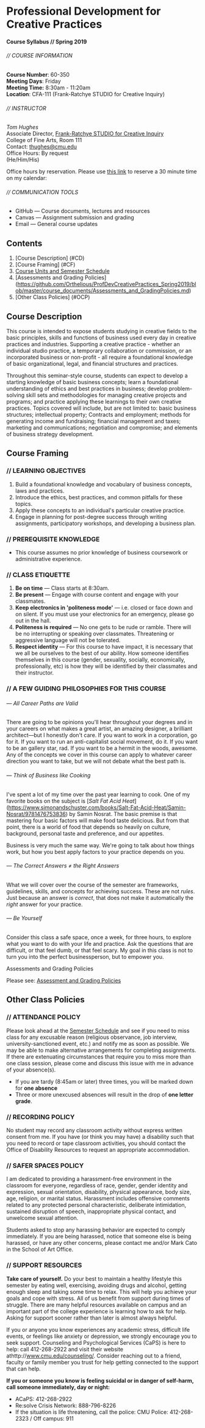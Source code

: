 # Professional Development for Creative Practices  
#### Course Syllabus // Spring 2019  

###### // COURSE INFORMATION
**Course Number**: 60-350  
**Meeting Days**: Friday   
**Meeting Time:** 8:30am - 11:20am  
**Location**: CFA-111 (Frank-Ratchye STUDIO for Creative Inquiry)  

###### // INSTRUCTOR
_Tom Hughes_  
Associate Director, [Frank-Ratchye STUDIO for Creative Inquiry](http://studioforcreativeinquiry.org/)  
College of Fine Arts, Room 111  
Contact: thughes@cmu.edu  
Office Hours: By request  
(He/Him/His) 

Office hours by reservation. Please use [this link](https://www.cloudhq.net/meeting/thughes@andrew.cmu.edu)  to reserve a 30 minute time on my calendar: 
 
###### // COMMUNICATION TOOLS
* GitHub — Course documents, lectures and resources   
* Canvas — Assignment submission and grading  
* Email — General course updates  

## Contents  
1. [Course Description] (#CD)  
1. [Course Framing] (#CF)
2. [Course Units and Semester Schedule](https://github.com/Orthelious/ProfDevCreativePractices_Spring2019/blob/master/course_documents/CourseUnits_and_Schedule.md)   
1. [Assessments and Grading Policies] (https://github.com/Orthelious/ProfDevCreativePractices_Spring2019/blob/master/course_documents/Assessments_and_GradingPolicies.md)  
1. [Other Class Policies] (#OCP)
    

## <a name="CD"> Course Description</a>
This course is intended to expose students studying in creative fields to the basic principles, skills and functions of business used every day in creative practices and industries. Supporting a creative practice - whether an individual studio practice, a temporary collaboration or commission, or an incorporated business or non-profit - all require a foundational knowledge of basic organizational, legal, and financial structures and practices. 

Throughout this seminar-style course, students can expect to develop a starting knowledge of basic business concepts; learn a foundational understanding of ethics and best practices in business; develop problem-solving skill sets and methodologies for managing creative projects and programs; and practice applying these learnings to their own creative practices. Topics covered will include, but are not limited to: basic business structures; intellectual property; Contracts and employment; methods for generating income and fundraising; financial management and taxes; marketing and communications; negotiation and compromise; and elements of business strategy development. 


## <a name="CF">Course Framing</a>

### // LEARNING OBJECTIVES
1. Build a foundational knowledge and vocabulary of business concepts, laws and practices.  
1. Introduce the ethics, best practices, and common pitfalls for these topics.  
1. Apply these concepts to an individual's particular creative practice.  
1. Engage in planning for post-degree success through writing assignments, participatory workshops, and developing a business plan.  

### // PREREQUISITE KNOWLEDGE 
* This course assumes no prior knowledge of business coursework or administrative experience.

### // CLASS ETIQUETTE  
1. **Be on time** — Class starts at 8:30am.   
1. **Be present**  — Engage with course content and engage with your classmates.   
1. **Keep electronics in 'politeness mode'** — i.e. closed or face down and on silent. If you must use your electronics for an emergency, please go out in the hall.  
1. **Politeness is required** — No one gets to be rude or ramble. There will be no interrupting or speaking over classmates. Threatening or aggressive language will not be tolerated.  
1. **Respect identity** — For this course to have impact, it is necessary that we all be ourselves to the best of our ability. How someone identifies themselves in this course (gender, sexuality, socially, economically, professionally, etc) is how they will be identified by their classmates and their instructor. 

### // A FEW GUIDING PHILOSOPHIES FOR THIS COURSE
###### — All Career Paths are Valid  
There are going to be opinions you'll hear throughout your degrees and in your careers on what makes a great artist, an amazing designer, a brilliant architect—but I honestly don't care. If you want to work in a corporation, go for it. If you want to run an anti-capitalist social movement, do it. If you want to be an gallery star, rad. If you want to be a hermit in the woods, awesome. Any of the concepts we cover in this course can apply to whatever career direction you want to take, but we will not debate what the best path is. 

###### — Think of Business like Cooking  
I've spent a lot of my time over the past year learning to cook. One of my favorite books on the subject is [_Salt Fat Acid Heat_] (https://www.simonandschuster.com/books/Salt-Fat-Acid-Heat/Samin-Nosrat/9781476753836) by Samin Nosrat. The basic premise is that mastering four basic factors will make food taste delicious. But from that point, there is a world of food that depends so heavily on culture, background, personal taste and preference, and our appetites.   

Business is very much the same way. We're going to talk about how things work, but how you best apply factors to your practice depends on you. 

###### — The Correct Answers ≠ the Right Answers 
What we will cover over the course of the semester are frameworks, guidelines, skills, and concepts for achieving success. These are not *rules*. Just because an answer is *correct*, that does not make it automatically the *right* answer for your practice. 

###### — Be Yourself   
Consider this class a safe space, once a week, for three hours, to explore what you want to do with your life and practice. Ask the questions that are difficult, or that feel dumb, or that feel scary. My goal in this class is not to turn you into the perfect businessperson, but to empower you. 
 
<a name="AGP">Assessments and Grading Policies</a>

Please see: [Assessment and Grading Policies](https://github.com/Orthelious/ProfDevCreativePractices_Spring2019/blob/master/course_documents/Assessments_and_GradingPolicies.md)

## <a name="OCP">Other Class Policies</a>
### // ATTENDANCE POLICY
Please look ahead at the [Semester Schedule](https://github.com/Orthelious/ProfDevCreativePractices_Spring2019/blob/master/course_documents/CourseUnits_and_Schedule.md)  and see if you need to miss class for any excusable reason (religious observance, job interview, university-sanctioned event, etc.) and notify me as soon as possible. We may be able to make alternative arrangements for completing assignments. If there are extenuating circumstances that require you to miss more than one class session, please come and discuss this issue with me in advance of your absence(s).   

* If you are tardy (8:45am or later) three times, you will be marked down for **one absence**  
* Three or more unexcused absences will result in the drop of **one letter grade**.  



### // RECORDING POLICY
No student may record any classroom activity without express written consent from me.  If you have (or think you may have) a disability such that you need to record or tape classroom activities, you should contact the Office of Disability Resources to request an appropriate accommodation.

### // SAFER SPACES POLICY 
I am dedicated to providing a harassment-free environment in the classroom for everyone, regardless of race, gender, gender identity and expression, sexual orientation, disability, physical appearance, body size, age, religion, or marital status. Harassment includes offensive comments related to any protected personal characteristic, deliberate intimidation, sustained disruption of speech, inappropriate physical contact, and unwelcome sexual attention.  

Students asked to stop any harassing behavior are expected to comply immediately. If you are being harassed, notice that someone else is being harassed, or have any other concerns, please contact me  and/or Mark Cato in the School of Art Office.   
### // SUPPORT RESOURCES 
**Take care of yourself.**  Do your best to maintain a healthy lifestyle this semester by eating well, exercising, avoiding drugs and alcohol, getting enough sleep and taking some time to relax. This will help you achieve your goals and cope with stress. All of us benefit from support during times of struggle. There are many helpful resources available on campus and an important part of the college experience is learning how to ask for help. Asking for support sooner rather than later is almost always helpful.

If you or anyone you know experiences any academic stress, difficult life events, or feelings like anxiety or depression, we strongly encourage you to seek support. Counseling and Psychological Services (CaPS) is here to help: call 412-268-2922 and visit their website athttp://www.cmu.edu/counseling/. Consider reaching out to a friend, faculty or family member you trust for help getting connected to the support that can help.

**If you or someone you know is feeling suicidal or in danger of self-harm, call someone immediately, day or night:**  
* ACaPS: 412-268-2922  
* Re:solve Crisis Network: 888-796-8226  
* If the situation is life threatening, call the police: CMU Police: 412-268-2323 / Off campus: 911


